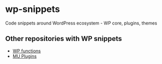# wp-snippets
Code snippets around WordPress ecosystem - WP core, plugins, themes

## Other repositories with WP snippets
- [WP functions](https://github.com/taniarascia/wp-functions)
- [MU Plugins](https://github.com/iworks/mu-plugins)

